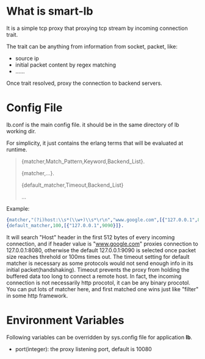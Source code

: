 # What is smart-lb

It is a simple tcp proxy that proxying tcp stream by incoming connection trait.

The trait can be anything from information from socket, packet, like:
  - source ip
  - initial packet content by regex matching
  - ......

Once trait resolved, proxy the connection to backend servers.


# Config File

lb.conf is the main config file. it should be in the same directory of lb working dir.

For simplicity, it just contains the erlang terms that will be evaluated at runtime.

> {matcher,Match_Pattern,Keyword,Backend_List}.
>
> {matcher,...}.
>
> {default_matcher,Timeout,Backend_List}
>
> ...


Example:

```erlang
{matcher,"(?i)host:\\s*(\\w+)\\s*\r\n","www.google.com",[{"127.0.0.1",8080}]}.
{default_matcher,100,[{"127.0.0.1",9090}]}.
```

It will search "Host" header in the first 512 bytes of every incoming connection, and if header value is "www.google.com" proxies connection to 127.0.0.1:8080, otherwise the default 127.0.0.1:9090 is selected once packet size reaches threhold or 100ms times out. The timeout setting for default matcher is necessary as some protocols would not send enough info in its initial packet(handshaking). Timeout prevents the proxy from holding the buffered data too long to connect a remote host. In fact, the incoming connection is not necessarily http procotol, it can be any binary procotol. You can put lots of matcher here, and first matched one wins just like "filter" in some http framework.

# Environment Variables

Following variables can be overridden by sys.config file for application **lb**.
  
  - port(integer): the proxy listening port, default is 10080
  
